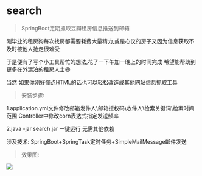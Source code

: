 # search
> SpringBoot定期抓取豆瓣租房信息推送到邮箱

刚毕业的租房狗每次找房都需要耗费大量精力,或是心仪的房子又因为信息获取不及时被他人抢走很难受

于是便有了写个小工具帮忙的想法,花了一下午加一晚上的时间完成 希望能帮助到更多在外漂泊的租房人士😆

当然 如果你刚好懂点HTML的话也可以轻松改造成其他网站信息抓取工具



> 安装步骤:

  1.application.yml文件修改邮箱发件人\邮箱授权码\收件人\检索关键词\检索时间范围 Controller中修改corn表达式指定发送频率

  2.java -jar search.jar 一键运行 无需其他依赖

涉及技术: SpringBoot+SpringTask定时任务+SimpleMailMessage邮件发送



> 效果图:

<img src="https://as-note.oss-cn-shenzhen.aliyuncs.com/uploadFile/U20191108441386583/WechatIMG1.png">
